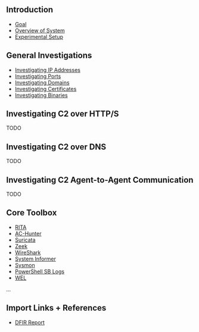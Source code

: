 ## Introduction
- [Goal](./00_introduction/00_goal.md)
- [Overview of System](./00_introduction/01_system.md)
- [Experimental Setup](./00_introduction/02_setup.md)

## General Investigations
- [Investigating IP Addresses](./02_general/00_ips.md)
- [Investigating Ports](./02_general/01_ports.md)
- [Investigating Domains](./02_general/02_domains.md)
- [Investigating Certificates](./02_general/03_certs.md)
- [Investigating Binaries](./02_general/04_binaries.md)

## Investigating C2 over HTTP/S
TODO

## Investigating C2 over DNS
TODO

## Investigating C2 Agent-to-Agent Communication
TODO

## Core Toolbox
- [RITA](./01_core/rita/moc.md)
- [AC-Hunter](./01_core/ach/moc.md)
- [Suricata](./01_core/suricata/moc.md)
- [Zeek](./01_core/zeek/moc.md)
- [WireShark](./01_core/wireshark/moc.md)
- [System Informer](./01_core/sysinformer/moc.md)
- [Sysmon](./01_core/sysmon/moc.md)
- [PowerShell SB Logs](./01_core/ps_sb_logs/moc.md)
- [WEL](./01_core/wel_logs/moc.md)




...


## Import Links + References
- [DFIR Report](https://thedfirreport.com)

